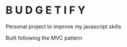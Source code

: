 # B U D G E T I F Y 

Personal project to improve my javascript skills

Built following the MVC pattern
